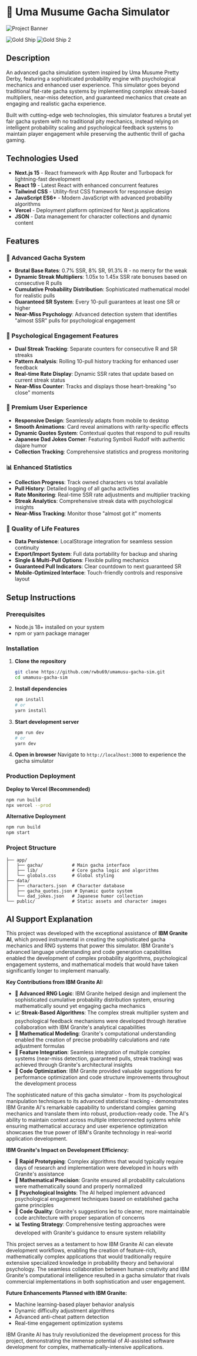 # 🐎 Uma Musume Gacha Simulator

![Project Banner](./assets/thumbnail.png)

![Gold Ship](./assets/gifs/goldship.gif)
![Gold Ship 2](./assets/gifs/golship2.gif)

## Description

An advanced gacha simulation system inspired by Uma Musume Pretty Derby, featuring a sophisticated probability engine with psychological mechanics and enhanced user experience. This simulator goes beyond traditional flat-rate gacha systems by implementing complex streak-based multipliers, near-miss detection, and guaranteed mechanics that create an engaging and realistic gacha experience.

Built with cutting-edge web technologies, this simulator features a brutal yet fair gacha system with no traditional pity mechanics, instead relying on intelligent probability scaling and psychological feedback systems to maintain player engagement while preserving the authentic thrill of gacha gaming.

## Technologies Used

- **Next.js 15** - React framework with App Router and Turbopack for lightning-fast development
- **React 19** - Latest React with enhanced concurrent features
- **Tailwind CSS** - Utility-first CSS framework for responsive design
- **JavaScript ES6+** - Modern JavaScript with advanced probability algorithms
- **Vercel** - Deployment platform optimized for Next.js applications
- **JSON** - Data management for character collections and dynamic content

## Features

### 🎰 Advanced Gacha System
- **Brutal Base Rates**: 0.7% SSR, 8% SR, 91.3% R - no mercy for the weak
- **Dynamic Streak Multipliers**: 1.05x to 1.45x SSR rate bonuses based on consecutive R pulls
- **Cumulative Probability Distribution**: Sophisticated mathematical model for realistic pulls
- **Guaranteed SR System**: Every 10-pull guarantees at least one SR or higher
- **Near-Miss Psychology**: Advanced detection system that identifies "almost SSR" pulls for psychological engagement

### 🧠 Psychological Engagement Features
- **Dual Streak Tracking**: Separate counters for consecutive R and SR streaks
- **Pattern Analysis**: Rolling 10-pull history tracking for enhanced user feedback
- **Real-time Rate Display**: Dynamic SSR rates that update based on current streak status
- **Near-Miss Counter**: Tracks and displays those heart-breaking "so close" moments

### 🎨 Premium User Experience
- **Responsive Design**: Seamlessly adapts from mobile to desktop
- **Smooth Animations**: Card reveal animations with rarity-specific effects
- **Dynamic Quotes System**: Contextual quotes that respond to pull results
- **Japanese Dad Jokes Corner**: Featuring Symboli Rudolf with authentic dajare humor
- **Collection Tracking**: Comprehensive statistics and progress monitoring

### 📊 Enhanced Statistics
- **Collection Progress**: Track owned characters vs total available
- **Pull History**: Detailed logging of all gacha activities
- **Rate Monitoring**: Real-time SSR rate adjustments and multiplier tracking
- **Streak Analytics**: Comprehensive streak data with psychological insights
- **Near-Miss Tracking**: Monitor those "almost got it" moments

### 🎯 Quality of Life Features
- **Data Persistence**: LocalStorage integration for seamless session continuity
- **Export/Import System**: Full data portability for backup and sharing
- **Single & Multi-Pull Options**: Flexible pulling mechanics
- **Guaranteed Pull Indicators**: Clear countdown to next guaranteed SR
- **Mobile-Optimized Interface**: Touch-friendly controls and responsive layout

## Setup Instructions

### Prerequisites
- Node.js 18+ installed on your system
- npm or yarn package manager

### Installation

1. **Clone the repository**
   ```bash
   git clone https://github.com/rwbu69/umamusu-gacha-sim.git
   cd umamusu-gacha-sim
   ```

2. **Install dependencies**
   ```bash
   npm install
   # or
   yarn install
   ```

3. **Start development server**
   ```bash
   npm run dev
   # or
   yarn dev
   ```

4. **Open in browser**
   Navigate to `http://localhost:3000` to experience the gacha simulator

### Production Deployment

**Deploy to Vercel (Recommended)**
```bash
npm run build
npx vercel --prod
```

**Alternative Deployment**
```bash
npm run build
npm start
```

### Project Structure
```
├── app/
│   ├── gacha/           # Main gacha interface
│   ├── lib/             # Core gacha logic and algorithms
│   └── globals.css      # Global styling
├── data/
│   ├── characters.json  # Character database
│   ├── gacha_quotes.json # Dynamic quote system
│   └── dad_jokes.json   # Japanese humor collection
└── public/              # Static assets and character images
```

## AI Support Explanation

This project was developed with the exceptional assistance of **IBM Granite AI**, which proved instrumental in creating the sophisticated gacha mechanics and RNG systems that power this simulator. IBM Granite's advanced language understanding and code generation capabilities enabled the development of complex probability algorithms, psychological engagement systems, and mathematical models that would have taken significantly longer to implement manually.

**Key Contributions from IBM Granite AI:**

- **🎲 Advanced RNG Logic**: IBM Granite helped design and implement the sophisticated cumulative probability distribution system, ensuring mathematically sound yet engaging gacha mechanics
- **📈 Streak-Based Algorithms**: The complex streak multiplier system and psychological feedback mechanisms were developed through iterative collaboration with IBM Granite's analytical capabilities
- **🧮 Mathematical Modeling**: Granite's computational understanding enabled the creation of precise probability calculations and rate adjustment formulas
- **🎯 Feature Integration**: Seamless integration of multiple complex systems (near-miss detection, guaranteed pulls, streak tracking) was achieved through Granite's architectural insights
- **🔄 Code Optimization**: IBM Granite provided valuable suggestions for performance optimization and code structure improvements throughout the development process

The sophisticated nature of this gacha simulator - from its psychological manipulation techniques to its advanced statistical tracking - demonstrates IBM Granite AI's remarkable capability to understand complex gaming mechanics and translate them into robust, production-ready code. The AI's ability to maintain context across multiple interconnected systems while ensuring mathematical accuracy and user experience optimization showcases the true power of IBM's Granite technology in real-world application development.

**IBM Granite's Impact on Development Efficiency:**

- **🚀 Rapid Prototyping**: Complex algorithms that would typically require days of research and implementation were developed in hours with Granite's assistance
- **🎯 Mathematical Precision**: Granite ensured all probability calculations were mathematically sound and properly normalized
- **🧠 Psychological Insights**: The AI helped implement advanced psychological engagement techniques based on established gacha game principles
- **🔧 Code Quality**: Granite's suggestions led to cleaner, more maintainable code architecture with proper separation of concerns
- **📊 Testing Strategy**: Comprehensive testing approaches were developed with Granite's guidance to ensure system reliability

This project serves as a testament to how IBM Granite AI can elevate development workflows, enabling the creation of feature-rich, mathematically complex applications that would traditionally require extensive specialized knowledge in probability theory and behavioral psychology. The seamless collaboration between human creativity and IBM Granite's computational intelligence resulted in a gacha simulator that rivals commercial implementations in both sophistication and user engagement.

**Future Enhancements Planned with IBM Granite:**
- Machine learning-based player behavior analysis
- Dynamic difficulty adjustment algorithms
- Advanced anti-cheat pattern detection
- Real-time engagement optimization systems

IBM Granite AI has truly revolutionized the development process for this project, demonstrating the immense potential of AI-assisted software development for complex, mathematically-intensive applications.
